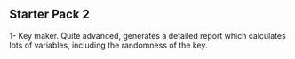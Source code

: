 ## Starter Pack 2

1- Key maker. Quite advanced, generates a detailed report which calculates lots of variables, including the randomness of the key. 
